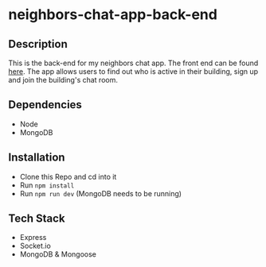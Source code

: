 # neighbors-chat-app-back-end

## Description
This is the back-end for my neighbors chat app. The front end can be found [here](https://github.com/fredpinon/neighbors-chat-app-front-end). The app allows users to find out who is active in their building, sign up and join the building's chat room.

## Dependencies
* Node
* MongoDB

## Installation
* Clone this Repo and cd into it
* Run `npm install`
* Run `npm run dev`
(MongoDB needs to be running)

## Tech Stack
* Express
* Socket.io
* MongoDB & Mongoose
